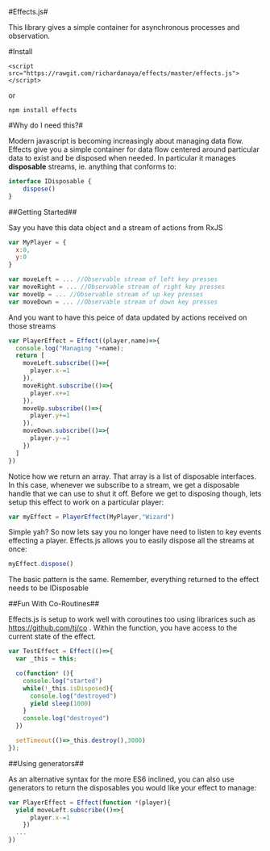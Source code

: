 #Effects.js#

This library gives a simple container for asynchronous processes and observation.  

#Install

```
<script src="https://rawgit.com/richardanaya/effects/master/effects.js"></script>
```

or

```
npm install effects
```

#Why do I need this?#

Modern javascript is becoming increasingly about managing data flow.  Effects give you a simple container for data flow centered around particular data to exist and be disposed when needed.  In particular it manages **disposable** streams, ie. anything that conforms to:

```javascript
interface IDisposable {
    dispose()
}
```

##Getting Started##

Say you have this data object and a stream of actions from RxJS

```javascript
var MyPlayer = {
  x:0,
  y:0
}

var moveLeft = ... //Observable stream of left key presses
var moveRight = ... //Observable stream of right key presses
var moveUp = ... //Observable stream of up key presses
var moveDown = ... //Observable stream of down key presses
```

And you want to have this peice of data updated by actions received on those streams

```javascript
var PlayerEffect = Effect((player,name)=>{
  console.log("Managing "+name);
  return [
    moveLeft.subscribe(()=>{
      player.x-=1
    }),
    moveRight.subscribe(()=>{
      player.x+=1
    }),
    moveUp.subscribe(()=>{
      player.y+=1
    }),
    moveDown.subscribe(()=>{
      player.y-=1
    })
  ]
})
```

Notice how we return an array. That array is  a list of disposable interfaces. In this case, whenever we subscribe to a stream, we get a disposable handle that we can use to shut it off.  Before we get to disposing though, lets setup this effect to work on a particular player:

```javascript
var myEffect = PlayerEffect(MyPlayer,"Wizard")
```

Simple yah? So now lets say you no longer have need to listen to key events effecting a player. Effects.js allows you to easily dispose all the streams at once:

```javascript
myEffect.dispose()
```

The basic pattern is the same.  Remember, everything returned to the effect needs to be IDisposable

##Fun With Co-Routines##

Effects.js is setup to work well with coroutines too using librarices such as https://github.com/tj/co . Within the function, you have access to the current state of the effect.

```javascript
var TestEffect = Effect(()=>{
  var _this = this;

  co(function* (){
    console.log("started")
    while(!_this.isDisposed){
      console.log("destroyed")
      yield sleep(1000)
    }
    console.log("destroyed")
  })

  setTimeout(()=>_this.destroy(),3000)
});
```

##Using generators##

As an alternative syntax for the more ES6 inclined, you can also use generators to return the disposables you would like your effect to manage:

```javascript
var PlayerEffect = Effect(function *(player){
  yield moveLeft.subscribe(()=>{
      player.x-=1
    })
  ...
})
```

